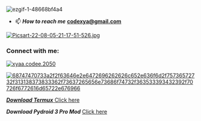 ![ezgif-1-48668bf4a4](https://user-images.githubusercontent.com/109187416/180635513-95d47962-4b6c-4a30-9a0f-13fc3a6efba4.gif)


- 📫 ***How to _reach_ me*** **codexya@gmail.com**

[![Picsart-22-08-05-21-17-51-526.jpg](https://i.postimg.cc/6qztjNsN/Picsart-22-08-05-21-17-51-526.jpg)](https://postimg.cc/9w460KFx)

<h3 align="left">Connect with me:</h3>
<p align="left">
<a href="https://wa.me/+16143244921" target="blank"><img align="center" src="https://img.shields.io/badge/WhatsApp-25D366?style=for-the-badge&logo=whatsapp&logoColor=white" alt="xyaa.codee.2050"</a>
</p>

![68747470733a2f2f63646e2e6472696262626c652e636f6d2f75736572732f313138373833362f73637265656e73686f74732f363533393432392f70726f6772616d65722e676966](https://user-images.githubusercontent.com/109187416/196032252-055423d5-2e3f-446a-916e-40815885e5f0.gif)

 ***Download Termux*** <a href="https://f-droid.org/en/packages/com.termux/">Click here</a>

***Download Pydroid 3 Pro Mod*** <a href="https://dotmoddroid.blogspot.com/2020/07/Pydroid-3-Premium-APK.html?m=1">Click here</a>
